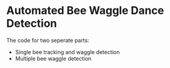 # Automated Bee Waggle Dance Detection
The code for two seperate parts:
* Single bee tracking and waggle detection
* Multiple bee waggle detection
